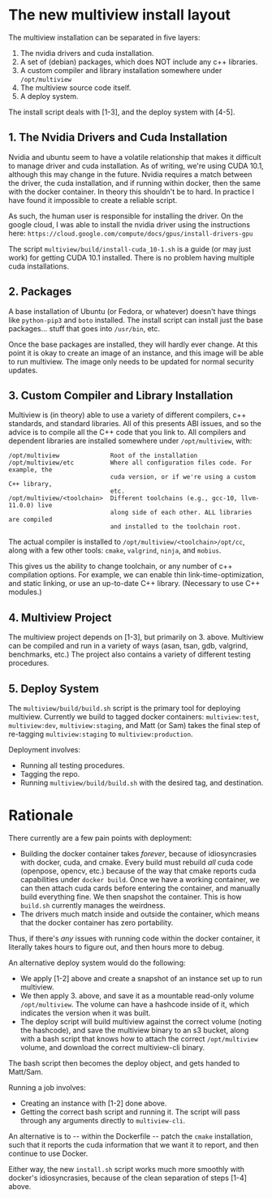 
# The new multiview install layout #

The multiview installation can be separated in five layers:

 1. The nvidia drivers and cuda installation.
 2. A set of (debian) packages, which does NOT include any c++ libraries.
 3. A custom compiler and library installation somewhere under `/opt/multiview`
 4. The multiview source code itself.
 5. A deploy system.
 
The install script deals with [1-3], and the deploy system with [4-5].

## 1. The Nvidia Drivers and Cuda Installation ##

Nvidia and ubuntu seem to have a volatile relationship that makes it difficult to manage driver and cuda installation. As of writing, we're using CUDA 10.1, although this may change in the future. Nvidia requires a match between the driver, the cuda installation, and if running within docker, then the same with the docker container. In theory this shouldn't be to hard. In practice I have found it impossible to create a reliable script.

As such, the human user is responsible for installing the driver. On the google cloud, I was able to install the nvidia driver using the instructions here: `https://cloud.google.com/compute/docs/gpus/install-drivers-gpu`

The script `multiview/build/install-cuda_10-1.sh` is a guide (or may just work) for getting CUDA 10.1 installed. There is no problem having multiple cuda installations.

## 2. Packages ##

A base installation of Ubuntu (or Fedora, or whatever) doesn't have things like `python-pip3` and `boto` installed. The install script can install just the base packages... stuff that goes into `/usr/bin`, etc.

Once the base packages are installed, they will hardly ever change. At this point it is okay to create an image of an instance, and this image will be able to run multiview. The image only needs to be updated for normal security updates.

## 3. Custom Compiler and Library Installation ##

Multiview is (in theory) able to use a variety of different compilers, c++ standards, and standard libraries. All of this presents ABI issues, and so the advice is to compile all the C++ code that you link to. All compilers and dependent libraries are installed somewhere under `/opt/multiview`, with:

```
/opt/multiview              Root of the installation
/opt/multiview/etc          Where all configuration files code. For example, the 
                            cuda version, or if we're using a custom C++ library,
                            etc.
/opt/multiview/<toolchain>  Different toolchains (e.g., gcc-10, llvm-11.0.0) live
                            along side of each other. ALL libraries are compiled 
                            and installed to the toolchain root.
```

The actual compiler is installed to `/opt/multiview/<toolchain>/opt/cc`, along with a few other tools: `cmake`, `valgrind`, `ninja`, and `mobius`.

This gives us the ability to change toolchain, or any number of c++ compilation options. For example, we can enable thin link-time-optimization, and static linking, or use an up-to-date C++ library. (Necessary to use C++ modules.)

## 4. Multiview Project ##

The multiview project depends on [1-3], but primarily on 3. above. Multiview can be compiled and run in a variety of ways (asan, tsan, gdb, valgrind, benchmarks, etc.) The project also contains a variety of different testing procedures.

## 5. Deploy System ##

The `multiview/build/build.sh` script is the primary tool for deploying multiview. Currently we build to tagged docker containers: `multiview:test`, `multiview:dev`, `multiview:staging`, and Matt (or Sam) takes the final step of re-tagging `multiview:staging` to `multiview:production`.

Deployment involves:

 * Running all testing procedures.
 * Tagging the repo.
 * Running `multiview/build/build.sh` with the desired tag, and destination.

# Rationale #

There currently are a few pain points with deployment:

 * Building the docker container takes _forever_, because of idiosyncrasies with docker, cuda, and cmake. Every build must rebuild _all_ cuda code (openpose, opencv, etc.) because of the way that cmake reports cuda capabilities under `docker build`. Once we have a working container, we can then attach cuda cards before entering the container, and manually build everything fine. We then snapshot the container. This is how `build.sh` currently manages the weirdness.
 * The drivers much match inside and outside the container, which means that the docker container has zero portability. 

Thus, if there's _any_ issues with running code within the docker container, it literally takes hours to figure out, and then hours more to debug.

An alternative deploy system would do the following:

 * We apply [1-2] above and create a snapshot of an instance set up to run multiview.
 * We then apply 3. above, and save it as a mountable read-only volume `/opt/multiview`. The volume can have a hashcode inside of it, which indicates the version when it was built.
 * The deploy script will build multiview against the correct volume (noting the hashcode), and save the multiview binary to an s3 bucket, along with a bash script that knows how to attach the correct `/opt/multiview` volume, and download the correct multiview-cli binary.
 
The bash script then becomes the deploy object, and gets handed to Matt/Sam. 

Running a job involves:

 * Creating an instance with [1-2] done above.
 * Getting the correct bash script and running it. The script will pass through any arguments directly to `multiview-cli`.
 
An alternative is to -- within the Dockerfile -- patch the `cmake` installation, such that it reports the cuda information that we want it to report, and then continue to use Docker.

Either way, the new `install.sh` script works much more smoothly with docker's idiosyncrasies, because of the clean separation of steps [1-4] above.

